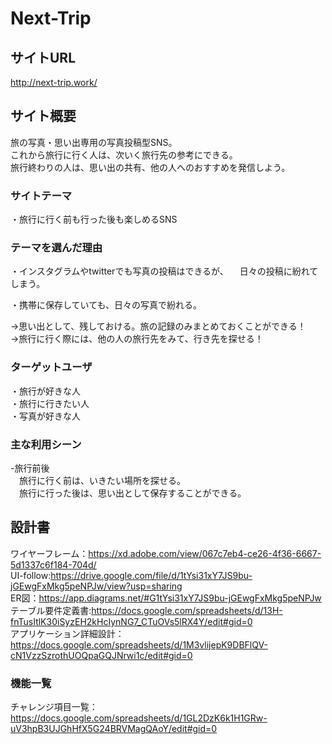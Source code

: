 # Next-Trip
## サイトURL
http://next-trip.work/

## サイト概要
旅の写真・思い出専用の写真投稿型SNS。<br>
これから旅行に行く人は、次いく旅行先の参考にできる。<br>
旅行終わりの人は、思い出の共有、他の人へのおすすめを発信しよう。

### サイトテーマ
・旅行に行く前も行った後も楽しめるSNS


### テーマを選んだ理由
・インスタグラムやtwitterでも写真の投稿はできるが、
　日々の投稿に紛れてしまう。

・携帯に保存していても、日々の写真で紛れる。<br>

→思い出として、残しておける。旅の記録のみまとめておくことができる！<br>
→旅行に行く際には、他の人の旅行先をみて、行き先を探せる！<br>


### ターゲットユーザ
・旅行が好きな人<br>
・旅行に行きたい人<br>
・写真が好きな人<br>


### 主な利用シーン
-旅行前後<br>
　旅行に行く前は、いきたい場所を探せる。<br>
　旅行に行った後は、思い出として保存することができる。<br>

## 設計書
ワイヤーフレーム：https://xd.adobe.com/view/067c7eb4-ce26-4f36-6667-5d1337c6f184-704d/ <br>
UI-follow:https://drive.google.com/file/d/1tYsi31xY7JS9bu-jGEwgFxMkg5peNPJw/view?usp=sharing <br>
ER図：https://app.diagrams.net/#G1tYsi31xY7JS9bu-jGEwgFxMkg5peNPJw <br>
テーブル要件定義書:https://docs.google.com/spreadsheets/d/13H-fnTusItlK30iSyzEH2kHcIynNG7_CTuOVs5lRX4Y/edit#gid=0 <br>
アプリケーション詳細設計：https://docs.google.com/spreadsheets/d/1M3vlijepK9DBFlQV-cN1VzzSzrothUOQpaGQJNrwi1c/edit#gid=0 <br>

### 機能一覧
チャレンジ項目一覧：https://docs.google.com/spreadsheets/d/1GL2DzK6k1H1GRw-uV3hpB3UJGhHfX5G24BRVMagQAoY/edit#gid=0 <br>